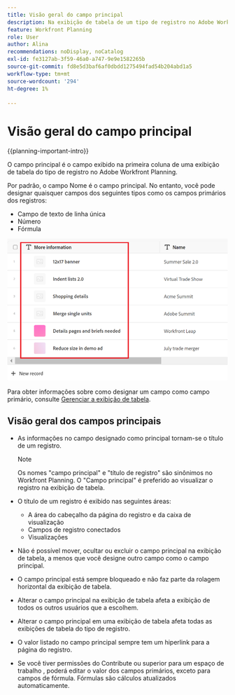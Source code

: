 ```yaml
---
title: Visão geral do campo principal
description: Na exibição de tabela de um tipo de registro no Adobe Workfront Planning, você pode designar um texto de linha única, número ou campo de fórmula como o campo principal. O campo principal se torna o título dos registros desse tipo.
feature: Workfront Planning
role: User
author: Alina
recommendations: noDisplay, noCatalog
exl-id: fe3127ab-3f59-46a0-a747-9e9e1582265b
source-git-commit: fd8e5d3baf6af0dbdd1275494fad54b204abd1a5
workflow-type: tm+mt
source-wordcount: '294'
ht-degree: 1%

---
```



# Visão geral do campo principal

<!--<span class="preview">The highlighted information on this page refers to functionality not yet generally available. It is available only in the Preview environment for all customers. After the monthly releases to Production, the same features are also available in the Production environment for customers who enabled fast releases. </span>   

<span class="preview">For information about fast releases, see [Enable or disable fast releases for your organization](/help/quicksilver/administration-and-setup/set-up-workfront/configure-system-defaults/enable-fast-release-process.md). </span>-->

{{planning-important-intro}}

O campo principal é o campo exibido na primeira coluna de uma exibição de tabela do tipo de registro no Adobe Workfront Planning.

Por padrão, o campo Nome é o campo principal. No entanto, você pode designar quaisquer campos dos seguintes tipos como os campos primários dos registros:

* Campo de texto de linha única
* Número
* Fórmula

![](assets/another-text-field-as-a-primary-field-highlighted.png)

Para obter informações sobre como designar um campo como campo primário, consulte [Gerenciar a exibição de tabela](/help/quicksilver/planning/views/manage-the-table-view.md).

## Visão geral dos campos principais

* As informações no campo designado como principal tornam-se o título de um registro.

  >[!NOTE]
  >
  >    Os nomes &quot;campo principal&quot; e &quot;título de registro&quot; são sinônimos no Workfront Planning. O &quot;Campo principal&quot; é preferido ao visualizar o registro na exibição de tabela.


* O título de um registro é exibido nas seguintes áreas:

   * A área do cabeçalho da página do registro e da caixa de visualização
   * Campos de registro conectados
   * Visualizações
* Não é possível mover, ocultar ou excluir o campo principal na exibição de tabela, a menos que você designe outro campo como o campo principal.
* O campo principal está sempre bloqueado e não faz parte da rolagem horizontal da exibição de tabela.
* Alterar o campo principal na exibição de tabela afeta a exibição de todos os outros usuários que a escolhem.
* Alterar o campo principal em uma exibição de tabela afeta todas as exibições de tabela do tipo de registro.
* O valor listado no campo principal sempre tem um hiperlink para a página do registro.
* Se você tiver permissões do Contribute ou superior para um espaço de trabalho <!--<span class="preview">and record type</span>-->, poderá editar o valor dos campos primários, exceto para campos de fórmula. Fórmulas são cálculos atualizados automaticamente.
